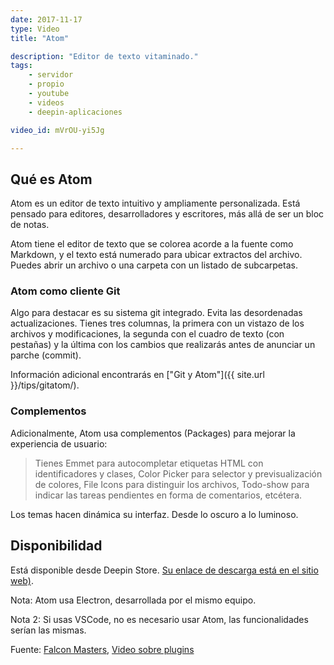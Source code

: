 ```yaml
---
date: 2017-11-17
type: Video
title: "Atom"

description: "Editor de texto vitaminado."
tags:
    - servidor
    - propio
    - youtube
    - videos
    - deepin-aplicaciones

video_id: mVrOU-yi5Jg

---
```

<!--more-->

## Qué es Atom

Atom es un editor de texto intuitivo y ampliamente personalizada. Está pensado para editores, desarrolladores y escritores, más allá de ser un bloc de notas.

Atom tiene el editor de texto que se colorea acorde a la fuente como Markdown, y el texto está numerado para ubicar extractos del archivo. Puedes abrir un archivo o una carpeta con un listado de subcarpetas.

### Atom como cliente Git

Algo para destacar es su sistema git integrado. Evita las desordenadas actualizaciones. Tienes tres columnas, la primera con un vistazo de los archivos y modificaciones, la segunda con el cuadro de texto (con pestañas) y la última con los cambios que realizarás antes de anunciar un parche (commit).

Información adicional encontrarás en ["Git y Atom"]({{ site.url }}/tips/gitatom/).

### Complementos

Adicionalmente, Atom usa complementos (Packages) para mejorar la experiencia de usuario:

>Tienes Emmet para autocompletar etiquetas HTML con identificadores y clases, Color Picker para selector y previsualización de colores, File Icons para distinguir los archivos, Todo-show para indicar las tareas pendientes en forma de comentarios, etcétera.

Los temas hacen dinámica su interfaz. Desde lo oscuro a lo luminoso.

## Disponibilidad

Está disponible desde Deepin Store. [Su enlace de descarga está en el sitio web)](https://atom.io/).

Nota: Atom usa Electron, desarrollada por el mismo equipo.

Nota 2: Si usas VSCode, no es necesario usar Atom, las funcionalidades serían las mismas.

Fuente: [Falcon Masters](https://www.youtube.com/channel/UCJl1YajcPWTeJNsQhGyMIMg), [Video sobre plugins](https://www.youtube.com/watch?v=MAghsHyOe5Y)
